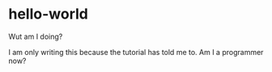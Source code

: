 # hello-world
Wut am I doing?

I am only writing this because the tutorial has told me to. Am I a programmer now? 
